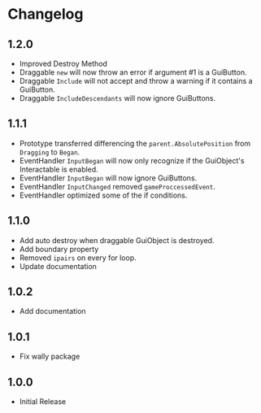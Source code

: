 # Changelog

## 1.2.0

- Improved Destroy Method
- Draggable `new` will now throw an error if argument #1 is a GuiButton.
- Draggable `Include` will not accept and throw a warning if it contains a GuiButton.
- Draggable `IncludeDescendants` will now ignore GuiButtons.

## 1.1.1

- Prototype transferred differencing the `parent.AbsolutePosition` from `Dragging` to `Began`.
- EventHandler `InputBegan` will now only recognize if the GuiObject's Interactable is enabled.
- EventHandler `InputBegan` will now ignore GuiButtons.
- EventHandler `InputChanged` removed `gameProccessedEvent`.
- EventHandler optimized some of the if conditions.

## 1.1.0

- Add auto destroy when draggable GuiObject is destroyed.
- Add boundary property
- Removed `ipairs` on every for loop.
- Update documentation

## 1.0.2

- Add documentation

## 1.0.1

- Fix wally package

## 1.0.0

- Initial Release
